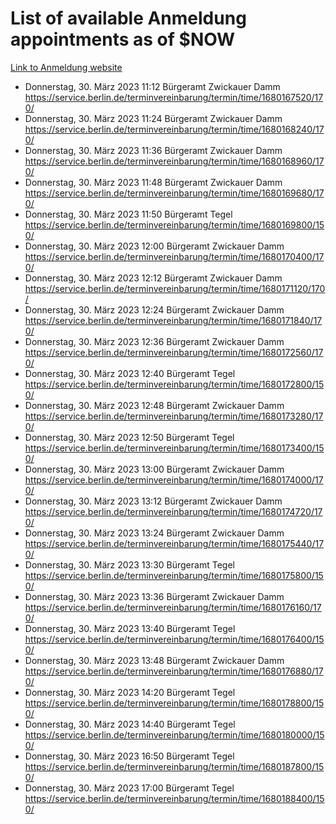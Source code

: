# List of available Anmeldung appointments as of $NOW
[Link to Anmeldung website](https://service.berlin.de/terminvereinbarung/termin/tag.php?termin=1&anliegen[]=120686&dienstleisterlist=122210,122217,327316,122219,327312,122227,327314,122231,327346,122243,327348,122254,122252,329742,122260,329745,122262,329748,122271,327278,122273,327274,122277,327276,330436,122280,327294,122282,327290,122284,327292,122291,327270,122285,327266,122286,327264,122296,327268,150230,329760,122297,327286,122294,327284,122312,329763,122314,329775,122304,327330,122311,327334,122309,327332,317869,122281,327352,122279,329772,122283,122276,327324,122274,327326,122267,329766,122246,327318,122251,327320,122257,327322,122208,327298,122226,327300&herkunft=http%3A%2F%2Fservice.berlin.de%2Fdienstleistung%2F120686%2F)
- Donnerstag, 30. März 2023 11:12 Bürgeramt Zwickauer Damm https://service.berlin.de/terminvereinbarung/termin/time/1680167520/170/
- Donnerstag, 30. März 2023 11:24 Bürgeramt Zwickauer Damm https://service.berlin.de/terminvereinbarung/termin/time/1680168240/170/
- Donnerstag, 30. März 2023 11:36 Bürgeramt Zwickauer Damm https://service.berlin.de/terminvereinbarung/termin/time/1680168960/170/
- Donnerstag, 30. März 2023 11:48 Bürgeramt Zwickauer Damm https://service.berlin.de/terminvereinbarung/termin/time/1680169680/170/
- Donnerstag, 30. März 2023 11:50 Bürgeramt Tegel https://service.berlin.de/terminvereinbarung/termin/time/1680169800/150/
- Donnerstag, 30. März 2023 12:00 Bürgeramt Zwickauer Damm https://service.berlin.de/terminvereinbarung/termin/time/1680170400/170/
- Donnerstag, 30. März 2023 12:12 Bürgeramt Zwickauer Damm https://service.berlin.de/terminvereinbarung/termin/time/1680171120/170/
- Donnerstag, 30. März 2023 12:24 Bürgeramt Zwickauer Damm https://service.berlin.de/terminvereinbarung/termin/time/1680171840/170/
- Donnerstag, 30. März 2023 12:36 Bürgeramt Zwickauer Damm https://service.berlin.de/terminvereinbarung/termin/time/1680172560/170/
- Donnerstag, 30. März 2023 12:40 Bürgeramt Tegel https://service.berlin.de/terminvereinbarung/termin/time/1680172800/150/
- Donnerstag, 30. März 2023 12:48 Bürgeramt Zwickauer Damm https://service.berlin.de/terminvereinbarung/termin/time/1680173280/170/
- Donnerstag, 30. März 2023 12:50 Bürgeramt Tegel https://service.berlin.de/terminvereinbarung/termin/time/1680173400/150/
- Donnerstag, 30. März 2023 13:00 Bürgeramt Zwickauer Damm https://service.berlin.de/terminvereinbarung/termin/time/1680174000/170/
- Donnerstag, 30. März 2023 13:12 Bürgeramt Zwickauer Damm https://service.berlin.de/terminvereinbarung/termin/time/1680174720/170/
- Donnerstag, 30. März 2023 13:24 Bürgeramt Zwickauer Damm https://service.berlin.de/terminvereinbarung/termin/time/1680175440/170/
- Donnerstag, 30. März 2023 13:30 Bürgeramt Tegel https://service.berlin.de/terminvereinbarung/termin/time/1680175800/150/
- Donnerstag, 30. März 2023 13:36 Bürgeramt Zwickauer Damm https://service.berlin.de/terminvereinbarung/termin/time/1680176160/170/
- Donnerstag, 30. März 2023 13:40 Bürgeramt Tegel https://service.berlin.de/terminvereinbarung/termin/time/1680176400/150/
- Donnerstag, 30. März 2023 13:48 Bürgeramt Zwickauer Damm https://service.berlin.de/terminvereinbarung/termin/time/1680176880/170/
- Donnerstag, 30. März 2023 14:20 Bürgeramt Tegel https://service.berlin.de/terminvereinbarung/termin/time/1680178800/150/
- Donnerstag, 30. März 2023 14:40 Bürgeramt Tegel https://service.berlin.de/terminvereinbarung/termin/time/1680180000/150/
- Donnerstag, 30. März 2023 16:50 Bürgeramt Tegel https://service.berlin.de/terminvereinbarung/termin/time/1680187800/150/
- Donnerstag, 30. März 2023 17:00 Bürgeramt Tegel https://service.berlin.de/terminvereinbarung/termin/time/1680188400/150/
